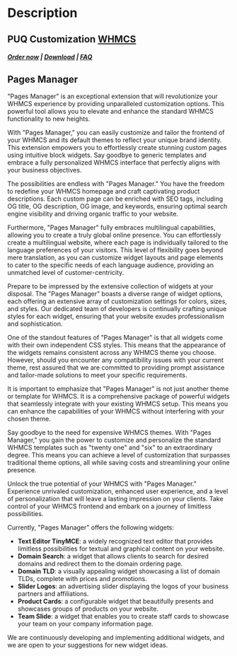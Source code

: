 # Description

## PUQ Customization **[WHMCS](https://puqcloud.com/link.php?id=77)**

#####  [Order now](https://puqcloud.com/whmcs-addon-puq-customization.php) | [Download](https://download.puqcloud.com/WHMCS/addons/PUQ-Customization/) | [FAQ](https://faq.puqcloud.com/)

## Pages Manager

"Pages Manager" is an exceptional extension that will revolutionize your WHMCS experience by providing unparalleled customization options. This powerful tool allows you to elevate and enhance the standard WHMCS functionality to new heights.

With "Pages Manager," you can easily customize and tailor the frontend of your WHMCS and its default themes to reflect your unique brand identity. This extension empowers you to effortlessly create stunning custom pages using intuitive block widgets. Say goodbye to generic templates and embrace a fully personalized WHMCS interface that perfectly aligns with your business objectives.

The possibilities are endless with "Pages Manager." You have the freedom to redefine your WHMCS homepage and craft captivating product descriptions. Each custom page can be enriched with SEO tags, including OG title, OG description, OG image, and keywords, ensuring optimal search engine visibility and driving organic traffic to your website.

Furthermore, "Pages Manager" fully embraces multilingual capabilities, allowing you to create a truly global online presence. You can effortlessly create a multilingual website, where each page is individually tailored to the language preferences of your visitors. This level of flexibility goes beyond mere translation, as you can customize widget layouts and page elements to cater to the specific needs of each language audience, providing an unmatched level of customer-centricity.

Prepare to be impressed by the extensive collection of widgets at your disposal. The "Pages Manager" boasts a diverse range of widget options, each offering an extensive array of customization settings for colors, sizes, and styles. Our dedicated team of developers is continually crafting unique styles for each widget, ensuring that your website exudes professionalism and sophistication.

One of the standout features of "Pages Manager" is that all widgets come with their own independent CSS styles. This means that the appearance of the widgets remains consistent across any WHMCS theme you choose. However, should you encounter any compatibility issues with your current theme, rest assured that we are committed to providing prompt assistance and tailor-made solutions to meet your specific requirements.

It is important to emphasize that "Pages Manager" is not just another theme or template for WHMCS. It is a comprehensive package of powerful widgets that seamlessly integrate with your existing WHMCS setup. This means you can enhance the capabilities of your WHMCS without interfering with your chosen theme.

Say goodbye to the need for expensive WHMCS themes. With "Pages Manager," you gain the power to customize and personalize the standard WHMCS templates such as "twenty one" and "six" to an extraordinary degree. This means you can achieve a level of customization that surpasses traditional theme options, all while saving costs and streamlining your online presence.

Unlock the true potential of your WHMCS with "Pages Manager." Experience unrivaled customization, enhanced user experience, and a level of personalization that will leave a lasting impression on your clients. Take control of your WHMCS frontend and embark on a journey of limitless possibilities.

Currently, "Pages Manager" offers the following widgets:

- **Text Editor TinyMCE**: a widely recognized text editor that provides limitless possibilities for textual and graphical content on your website.
- **Domain Search**: a widget that allows clients to search for desired domains and redirect them to the domain ordering page.
- **Domain TLD**: a visually appealing widget showcasing a list of domain TLDs, complete with prices and promotions.
- **Slider Logos**: an advertising slider displaying the logos of your business partners and affiliations.
- **Product Cards**: a configurable widget that beautifully presents and showcases groups of products on your website.
- **Team Slide**: a widget that enables you to create staff cards to showcase your team on your company information page.

We are continuously developing and implementing additional widgets, and we are open to your suggestions for new widget ideas.
